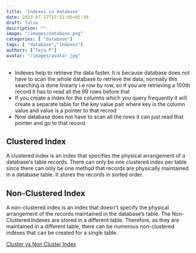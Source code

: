 ```yaml
---
title: 'Indexes in database'
date: 2023-07-17T15:31:05+05:30
draft: false
description: ""
image: "/images/database.png"
categories: [ "database"]
tags: [ "database","indexes"]
authors: ["Teja P"]
avatar: "/images/avatar.jpg"
---
```


<!-- # Indexes in database -->

* Indexes help to retrieve the data faster. It is because database does not have to scan the whole database to retrieve the data, normally this searching is done linearly i.e row by row, so if you are retrieving a 100th record it has to read all the 99 rows before that
* If you create a index for the columns which you query frequently it will create a separate table for the key value pair where key is the column value and value is a pointer to that recrod
* Now database does not have to scan all the rows it can just read that pointer and go to that record

## Clustered Index

A clustered index is an index that specifies the physical arrangement of a database's table records. There can only be one clustered index per table since there can only be one method that records are physically maintained in a database table. It stores the records in sorted order.

## Non-Clustered Index

A non-clustered index is an index that doesn't specify the physical arrangement of the records maintained in the database’s table. The Non-Clustered Indexes are stored in a different table. Therefore, as they are maintained in a different table, there can be numerous non-clustered indexes that can be created for a single table.

[Cluster vs Non Cluster Index](https://www.scaler.com/topics/clustered-and-non-clustered-index/)
